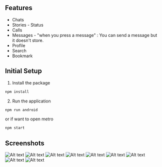 ## Features

- Chats
- Stories - Status
- Calls
- Messages - "when you press a message" : You can send a message but it doesn't store.
- Profile
- Search
- Bookmark

## Initial Setup

1. Install the package

```bash
npm install
```

2. Run the application

```bash
npm run android
```

or if want to open metro 

```bash
npm start
```

## Screenshots

![Alt text](./assets/wp1.JPG)
![Alt text](./assets/wp2.JPG)
![Alt text](./assets/wp3.JPG)
![Alt text](./assets/wp4.JPG)
![Alt text](./assets/wp5.JPG)
![Alt text](./assets/wp6.JPG)
![Alt text](./assets/wp7.png)
![Alt text](./assets/wp8.png)
![Alt text](./assets/wp9.png)